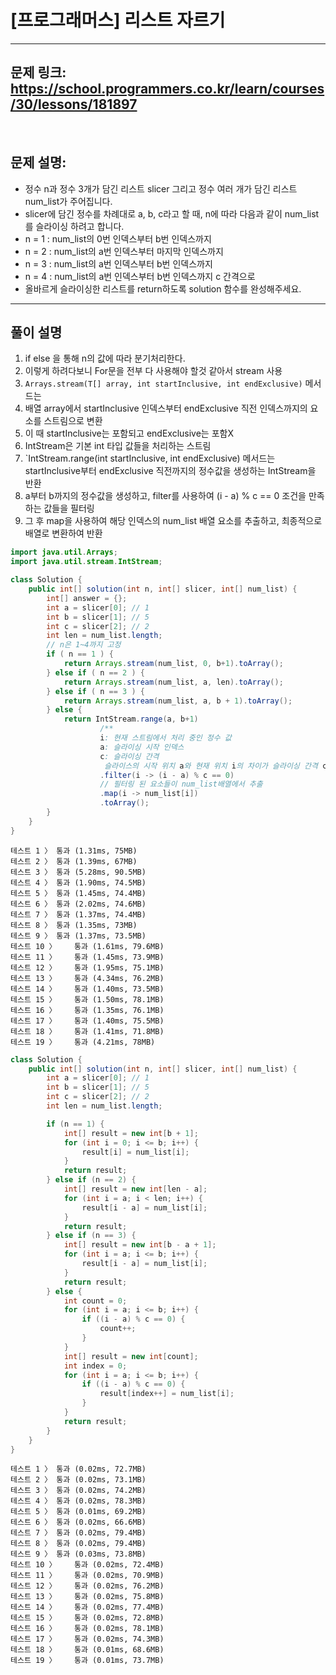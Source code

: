 # [프로그래머스] 리스트 자르기

---

## 문제 링크: https://school.programmers.co.kr/learn/courses/30/lessons/181897

<br>

## 문제 설명:

- 정수 n과 정수 3개가 담긴 리스트 slicer 그리고 정수 여러 개가 담긴 리스트 num_list가 주어집니다. 
- slicer에 담긴 정수를 차례대로 a, b, c라고 할 때, n에 따라 다음과 같이 num_list를 슬라이싱 하려고 합니다.
- n = 1 : num_list의 0번 인덱스부터 b번 인덱스까지
- n = 2 : num_list의 a번 인덱스부터 마지막 인덱스까지
- n = 3 : num_list의 a번 인덱스부터 b번 인덱스까지
- n = 4 : num_list의 a번 인덱스부터 b번 인덱스까지 c 간격으로
- 올바르게 슬라이싱한 리스트를 return하도록 solution 함수를 완성해주세요.

---

## 풀이 설명

1. if else 을 통해 n의 값에 따라 분기처리한다.
2. 이렇게 하려다보니 For문을 전부 다 사용해야 할것 같아서 stream 사용
3. `Arrays.stream(T[] array, int startInclusive, int endExclusive)` 메서드는 
4. 배열 array에서 startInclusive 인덱스부터 endExclusive 직전 인덱스까지의 요소를 스트림으로 변환
5. 이 때 startInclusive는 포함되고 endExclusive는 포함X
6. IntStream은 기본 int 타입 값들을 처리하는 스트림
7. `IntStream.range(int startInclusive, int endExclusive) 메서드는 startInclusive부터 endExclusive 직전까지의 정수값을 생성하는 IntStream을 반환
8. a부터 b까지의 정수값을 생성하고, filter를 사용하여 (i - a) % c == 0 조건을 만족하는 값들을 필터링
9. 그 후 map을 사용하여 해당 인덱스의 num_list 배열 요소를 추출하고, 최종적으로 배열로 변환하여 반환
```java
import java.util.Arrays;
import java.util.stream.IntStream;

class Solution {
    public int[] solution(int n, int[] slicer, int[] num_list) {
        int[] answer = {};
        int a = slicer[0]; // 1
        int b = slicer[1]; // 5
        int c = slicer[2]; // 2
        int len = num_list.length;
        // n은 1~4까지 고정
        if ( n == 1 ) {
            return Arrays.stream(num_list, 0, b+1).toArray();
        } else if ( n == 2 ) {
            return Arrays.stream(num_list, a, len).toArray();
        } else if ( n == 3 ) {
            return Arrays.stream(num_list, a, b + 1).toArray();
        } else {
            return IntStream.range(a, b+1)
                    /**
                    i: 현재 스트림에서 처리 중인 정수 값
                    a: 슬라이싱 시작 인덱스
                    c: 슬라이싱 간격
                     슬라이스의 시작 위치 a와 현재 위치 i의 차이가 슬라이싱 간격 c로 나누어 떨어지면 조건 */
                    .filter(i -> (i - a) % c == 0)
                    // 필터링 된 요소들이 num_list배열에서 추출
                    .map(i -> num_list[i])
                    .toArray();
        }
    }
}
```
```text
테스트 1 〉	통과 (1.31ms, 75MB)
테스트 2 〉	통과 (1.39ms, 67MB)
테스트 3 〉	통과 (5.28ms, 90.5MB)
테스트 4 〉	통과 (1.90ms, 74.5MB)
테스트 5 〉	통과 (1.45ms, 74.4MB)
테스트 6 〉	통과 (2.02ms, 74.6MB)
테스트 7 〉	통과 (1.37ms, 74.4MB)
테스트 8 〉	통과 (1.35ms, 73MB)
테스트 9 〉	통과 (1.37ms, 73.5MB)
테스트 10 〉	통과 (1.61ms, 79.6MB)
테스트 11 〉	통과 (1.45ms, 73.9MB)
테스트 12 〉	통과 (1.95ms, 75.1MB)
테스트 13 〉	통과 (4.34ms, 76.2MB)
테스트 14 〉	통과 (1.40ms, 73.5MB)
테스트 15 〉	통과 (1.50ms, 78.1MB)
테스트 16 〉	통과 (1.35ms, 76.1MB)
테스트 17 〉	통과 (1.40ms, 75.5MB)
테스트 18 〉	통과 (1.41ms, 71.8MB)
테스트 19 〉	통과 (4.21ms, 78MB)
```

```java
class Solution {
    public int[] solution(int n, int[] slicer, int[] num_list) {
        int a = slicer[0]; // 1
        int b = slicer[1]; // 5
        int c = slicer[2]; // 2
        int len = num_list.length;

        if (n == 1) {
            int[] result = new int[b + 1];
            for (int i = 0; i <= b; i++) {
                result[i] = num_list[i];
            }
            return result;
        } else if (n == 2) {
            int[] result = new int[len - a];
            for (int i = a; i < len; i++) {
                result[i - a] = num_list[i];
            }
            return result;
        } else if (n == 3) {
            int[] result = new int[b - a + 1];
            for (int i = a; i <= b; i++) {
                result[i - a] = num_list[i];
            }
            return result;
        } else {
            int count = 0;
            for (int i = a; i <= b; i++) {
                if ((i - a) % c == 0) {
                    count++;
                }
            }
            int[] result = new int[count];
            int index = 0;
            for (int i = a; i <= b; i++) {
                if ((i - a) % c == 0) {
                    result[index++] = num_list[i];
                }
            }
            return result;
        }
    }
}

```
```text
테스트 1 〉	통과 (0.02ms, 72.7MB)
테스트 2 〉	통과 (0.02ms, 73.1MB)
테스트 3 〉	통과 (0.02ms, 74.2MB)
테스트 4 〉	통과 (0.02ms, 78.3MB)
테스트 5 〉	통과 (0.01ms, 69.2MB)
테스트 6 〉	통과 (0.02ms, 66.6MB)
테스트 7 〉	통과 (0.02ms, 79.4MB)
테스트 8 〉	통과 (0.02ms, 79.4MB)
테스트 9 〉	통과 (0.03ms, 73.8MB)
테스트 10 〉	통과 (0.02ms, 72.4MB)
테스트 11 〉	통과 (0.02ms, 70.9MB)
테스트 12 〉	통과 (0.02ms, 76.2MB)
테스트 13 〉	통과 (0.02ms, 75.8MB)
테스트 14 〉	통과 (0.02ms, 77.4MB)
테스트 15 〉	통과 (0.02ms, 72.8MB)
테스트 16 〉	통과 (0.02ms, 78.1MB)
테스트 17 〉	통과 (0.02ms, 74.3MB)
테스트 18 〉	통과 (0.01ms, 68.6MB)
테스트 19 〉	통과 (0.01ms, 73.7MB)
```